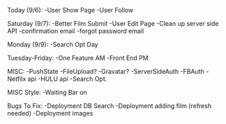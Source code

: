 Today (9/6):
  -User Show Page
  -User Follow

Saturday (9/7):
  -Better Film Submit
  -User Edit Page
  -Clean up server side API
  -confirmation email
  -forgot password email

Monday (9/9): 
  -Search Opt Day

Tuesday-Friday:
  -One Feature AM
  -Front End PM

MISC:
  -PushState
  -FileUpload?
  -Gravatar?
  -ServerSideAuth
  -FBAuth
  -Netfilx api
  -HULU api
  -Search Opt.

MISC Style:
  -Waiting Bar on 


Bugs To Fix:
  -Deployment DB Search
  -Deployment adding film (refresh needed)
  -Deployment images

